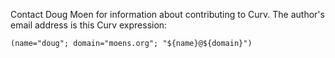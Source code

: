 Contact Doug Moen for information about contributing to Curv.
The author's email address is this Curv expression:
```
(name="doug"; domain="moens.org"; "${name}@${domain}")
```
